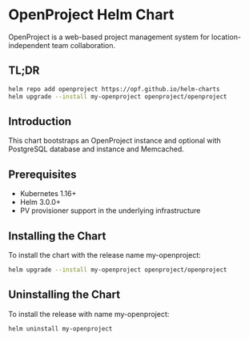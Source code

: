 # OpenProject Helm Chart

OpenProject is a web-based project management system for location-independent team collaboration.

## TL;DR

```bash
helm repo add openproject https://opf.github.io/helm-charts
helm upgrade --install my-openproject openproject/openproject
```

## Introduction

This chart bootstraps an OpenProject instance and optional with PostgreSQL database and instance and Memcached.

## Prerequisites
- Kubernetes 1.16+
- Helm 3.0.0+
- PV provisioner support in the underlying infrastructure

## Installing the Chart

To install the chart with the release name my-openproject:

```bash
helm upgrade --install my-openproject openproject/openproject
```

## Uninstalling the Chart

To install the release with name my-openproject:

```bash
helm uninstall my-openproject
```

